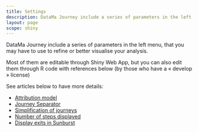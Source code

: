 ```yaml
---
title: Settings
description: DataMa Journey include a series of parameters in the left menu, that you may have to use to refine or better visualise your analysis.
layout: page
scope: shiny
---
```


DataMa Journey include a series of parameters in the left menu, that you may have to use to refine or better visualise your analysis.

Most of them are editable through Shiny Web App, but you can also edit them through R code with references below (by those who have a « develop » license)

See articles below to have more details:

 * [Attribution model]({{site.url}}/{{site.baseurl}}/core_app/journey/web_application/menu/settings/attribution_model)
 * [Journey Separator]({{site.url}}/{{site.baseurl}}/core_app/journey/web_application/menu/settings/journey_separator)
 * [Simplification of journeys]({{site.url}}/{{site.baseurl}}/core_app/journey/web_application/menu/settings/simplification_of_journeys)
 * [Number of steps displayed]({{site.url}}/{{site.baseurl}}/core_app/journey/web_application/menu/settings/number_of_steps_displayed)
 * [Display exits in Sunburst]({{site.url}}/{{site.baseurl}}/core_app/journey/web_application/menu/settings/display_exits_in_sunburst)
